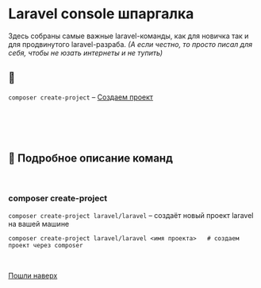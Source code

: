 # Laravel console шпаргалка

Здесь собраны самые важные laravel-команды, как для новичка так и для продвинутого laravel-разраба. 
_(А если честно, то просто писал для себя, чтобы не юзать интернеты и не тупить)_

 
## 🔄 
`composer create-project` – [Создаем проект](#composer-create-project) <br/>

#
 
<br/><br/>
## 📝 Подробное описание команд
<br/>

### composer create-project
`composer create-project laravel/laravel` – создаёт новый проект laravel на вашей машине
```
composer create-project laravel/laravel <имя проекта>   # создаем проект через composer
```
<br />




[Пошли наверх](#laravel-console-шпаргалка) <br/>